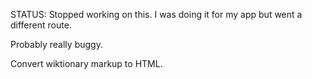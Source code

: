 STATUS: Stopped working on this. I was doing it for my app but went a different route.

Probably really buggy.

Convert wiktionary markup to HTML.
